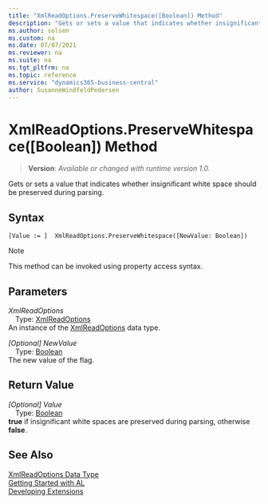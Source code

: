 ```yaml
---
title: "XmlReadOptions.PreserveWhitespace([Boolean]) Method"
description: "Gets or sets a value that indicates whether insignificant white space should be preserved during parsing."
ms.author: solsen
ms.custom: na
ms.date: 07/07/2021
ms.reviewer: na
ms.suite: na
ms.tgt_pltfrm: na
ms.topic: reference
ms.service: "dynamics365-business-central"
author: SusanneWindfeldPedersen
---
```

[//]: # (START>DO_NOT_EDIT)
[//]: # (IMPORTANT:Do not edit any of the content between here and the END>DO_NOT_EDIT.)
[//]: # (Any modifications should be made in the .xml files in the ModernDev repo.)
# XmlReadOptions.PreserveWhitespace([Boolean]) Method
> **Version**: _Available or changed with runtime version 1.0._

Gets or sets a value that indicates whether insignificant white space should be preserved during parsing.


## Syntax
```AL
[Value := ]  XmlReadOptions.PreserveWhitespace([NewValue: Boolean])
```
> [!NOTE]
> This method can be invoked using property access syntax.
## Parameters
*XmlReadOptions*  
&emsp;Type: [XmlReadOptions](xmlreadoptions-data-type.md)  
An instance of the [XmlReadOptions](xmlreadoptions-data-type.md) data type.  

*[Optional] NewValue*  
&emsp;Type: [Boolean](../boolean/boolean-data-type.md)  
The new value of the flag.  


## Return Value
*[Optional] Value*  
&emsp;Type: [Boolean](../boolean/boolean-data-type.md)  
**true** if insignificant white spaces are preserved during parsing, otherwise **false**.


[//]: # (IMPORTANT: END>DO_NOT_EDIT)
## See Also
[XmlReadOptions Data Type](xmlreadoptions-data-type.md)  
[Getting Started with AL](../../devenv-get-started.md)  
[Developing Extensions](../../devenv-dev-overview.md)